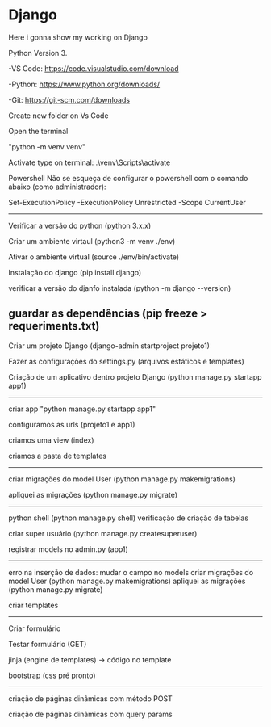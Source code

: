 # Django
Here i gonna show my working on Django

Python Version 3.

-VS Code: https://code.visualstudio.com/download

-Python: https://www.python.org/downloads/

-Git: https://git-scm.com/downloads

Create new folder on Vs Code


Open the terminal

"python -m venv venv"

Activate type on terminal: .\venv\Scripts\activate

Powershell
Não se esqueça de configurar o powershell com o comando abaixo (como administrador):

Set-ExecutionPolicy -ExecutionPolicy Unrestricted -Scope CurrentUser

-----------------------------------------------------------------------------------
Verificar a versão do python (python 3.x.x)

Criar um ambiente virtaul (python3 -m venv ./env)

Ativar o ambiente virtual (source ./env/bin/activate)

Instalação do django (pip install django)

verificar a versão do djanfo instalada (python -m django --version)

guardar as dependências (pip freeze > requeriments.txt)
-----------------------------------------------------------------------------------

Criar um projeto Django (django-admin startproject projeto1)

Fazer as configurações do settings.py (arquivos estáticos e templates)

Criação de um aplicativo dentro projeto Django (python manage.py startapp app1)

-----------------------------------------------------------------------------------

criar app "python manage.py startapp app1"

configuramos as urls (projeto1 e app1)

criamos uma view (index)

criamos a pasta de templates

-----------------------------------------------------------------------------------

criar migrações do model User (python manage.py makemigrations)

apliquei as migrações (python manage.py migrate)

-----------------------------------------------------------------------------------

python shell (python manage.py shell) verificação de criação de tabelas

criar super usuário (python manage.py createsuperuser)

registrar models no admin.py (app1) 

-----------------------------------------------------------------------------------

erro na inserção de dados:
  mudar o campo no models 
  criar migrações do model User (python manage.py makemigrations)
  apliquei as migrações (python manage.py migrate)

criar templates

-----------------------------------------------------------------------------------

Criar formulário 

Testar formulário (GET)

jinja (engine de templates) -> código no template

bootstrap (css pré pronto)

-----------------------------------------------------------------------------------

criação de páginas dinâmicas com método POST

criação de páginas dinâmicas com query params
